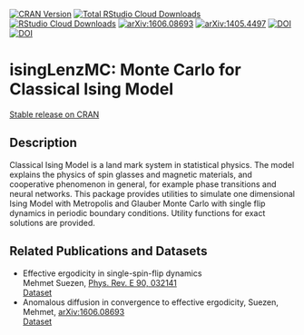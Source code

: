 [![CRAN Version](https://www.r-pkg.org/badges/version/isingLenzMC)](https://cran.r-project.org/package=isingLenzMC)
[![Total RStudio Cloud Downloads](https://cranlogs.r-pkg.org/badges/grand-total/isingLenzMC?color=brightgreen)](https://cran.r-project.org/package=isingLenzMC)
[![RStudio Cloud Downloads](https://cranlogs.r-pkg.org/badges/isingLenzMC?color=brightgreen)](https://cran.r-project.org/package=isingLenzMC)
[![arXiv:1606.08693](http://img.shields.io/badge/arXiv-1606.08693-B31B1B.svg)](https://arxiv.org/abs/1606.08693)
[![arXiv:1405.4497](http://img.shields.io/badge/arXiv-1405.4497-B31B1B.svg)](https://arxiv.org/abs/1405.4497)
[![DOI](https://zenodo.org/badge/DOI/10.5281/zenodo.1065942.svg)](https://doi.org/10.5281/zenodo.1065942)
[![DOI](https://zenodo.org/badge/DOI/10.5281/zenodo.17151290.svg)](https://doi.org/10.5281/zenodo.17151290)


# isingLenzMC: Monte Carlo for Classical Ising Model

[Stable release on CRAN](https://CRAN.R-project.org/package=isingLenzMC)

## Description

Classical Ising Model is a land mark system in statistical physics. The model explains 
the physics of spin glasses and magnetic materials, and cooperative phenomenon 
in general, for example phase transitions and neural networks. This package provides 
utilities to simulate one dimensional Ising Model with Metropolis and Glauber Monte 
Carlo with single flip dynamics in periodic boundary conditions. Utility functions 
for exact solutions are provided.

## Related Publications and Datasets

* Effective ergodicity in single-spin-flip dynamics  
 Mehmet Suezen, [Phys. Rev. E 90, 032141](https://doi.org/10.1103/PhysRevE.90.032141)  
 [Dataset](https://doi.org/10.5281/zenodo.1065942)
* Anomalous diffusion in convergence to effective ergodicity,
Suezen, Mehmet, [arXiv:1606.08693](https://arxiv.org/abs/1606.08693)  
[Dataset](https://doi.org/10.5281/zenodo.17151290) 
 

